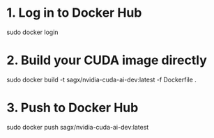 # 1. Log in to Docker Hub
sudo docker login

# 2. Build your CUDA image directly
sudo docker build -t sagx/nvidia-cuda-ai-dev:latest -f Dockerfile .

# 3. Push to Docker Hub
sudo docker push sagx/nvidia-cuda-ai-dev:latest